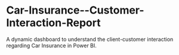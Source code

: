 # Car-Insurance--Customer-Interaction-Report
A dynamic dashboard to understand the client-customer interaction regarding Car Insurance in Power BI.
